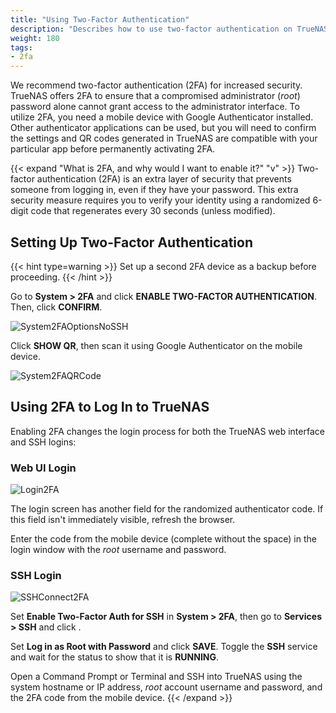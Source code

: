 ```yaml
---
title: "Using Two-Factor Authentication"
description: "Describes how to use two-factor authentication on TrueNAS CORE."
weight: 180
tags:
- 2fa
---
```


We recommend two-factor authentication (2FA) for increased security.
TrueNAS offers 2FA to ensure that a compromised administrator (*root*) password alone cannot grant access to the administrator interface.
To utilize 2FA, you need a mobile device with Google Authenticator installed.
Other authenticator applications can be used, but you will need to confirm the settings and QR codes generated in TrueNAS are compatible with your particular app before permanently activating 2FA.

{{< expand "What is 2FA, and why would I want to enable it?" "v" >}}
Two-factor authentication (2FA) is an extra layer of security that prevents someone from logging in, even if they have your password. This extra security measure requires you to verify your identity using a randomized 6-digit code that regenerates every 30 seconds (unless modified).

## Setting Up Two-Factor Authentication

{{< hint type=warning >}}
Set up a second 2FA device as a backup before proceeding.
{{< /hint >}}

Go to **System > 2FA** and click **ENABLE TWO-FACTOR AUTHENTICATION**. Then, click **CONFIRM**.

![System2FAOptionsNoSSH](/images/CORE/System/System2FAOptionsNoSSH.png "2FA Options: No SSH")

Click **SHOW QR**, then scan it using Google Authenticator on the mobile device.

![System2FAQRCode](/images/CORE/System/System2FAQRCode.png "2FA: QR Code")

## Using 2FA to Log In to TrueNAS

Enabling 2FA changes the login process for both the TrueNAS web interface and SSH logins:

### Web UI Login

![Login2FA](/images/CORE/System/Login2FA.png "2FA Login")

The login screen has another field for the randomized authenticator code. If this field isn't immediately visible, refresh the browser.

Enter the code from the mobile device (complete without the space) in the login window with the *root* username and password.

### SSH Login

![SSHConnect2FA](/images/CORE/SSHConnect2FA.png "SSH Connect 2FA")

Set **Enable Two-Factor Auth for SSH** in **System > 2FA**, then go to **Services > SSH** and click <span class="iconify" data-icon="mdi:pencil"></span>.

Set **Log in as Root with Password** and click **SAVE**. Toggle the **SSH** service and wait for the status to show that it is **RUNNING**.

Open a Command Prompt or Terminal and SSH into TrueNAS using the system hostname or IP address, *root* account username and password, and the 2FA code from the mobile device.
{{< /expand >}}
